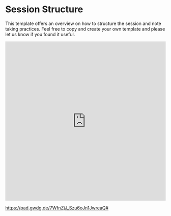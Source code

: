 
# Session Structure
This template offers an overview on how to structure the session and note taking practices. 
Feel free to copy and create your own template and please let us know if you found it useful. 


<iframe width="100%" height="500" src="https://pad.gwdg.de/7WfnZjJ_Szu6oJn1JwreaQ#" frameborder="0"></iframe>

https://pad.gwdg.de/7WfnZjJ_Szu6oJn1JwreaQ#
